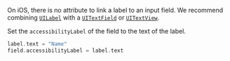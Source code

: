 On iOS, there is no attribute to link a label to an input field. We recommend combining [`UILabel`](https://developer.apple.com/documentation/uikit/uilabel) with a [`UITextField`](https://developer.apple.com/documentation/uikit/uitextfield) or [`UITextView`](https://developer.apple.com/documentation/uikit/uitextview).

Set the `accessibilityLabel` of the field to the text of the label.

```swift
label.text = "Name"
field.accessibilityLabel = label.text
```
